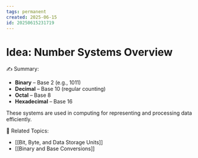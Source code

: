 ```yaml
---
tags: permanent
created: 2025-06-15
id: 20250615231719
---
```


# Idea: Number Systems Overview

✍ Summary:
- **Binary** – Base 2 (e.g., 1011)
- **Decimal** – Base 10 (regular counting)
- **Octal** – Base 8
- **Hexadecimal** – Base 16

These systems are used in computing for representing and processing data efficiently.

👀 Related Topics:
- [[Bit, Byte, and Data Storage Units]]
- [[Binary and Base Conversions]]
